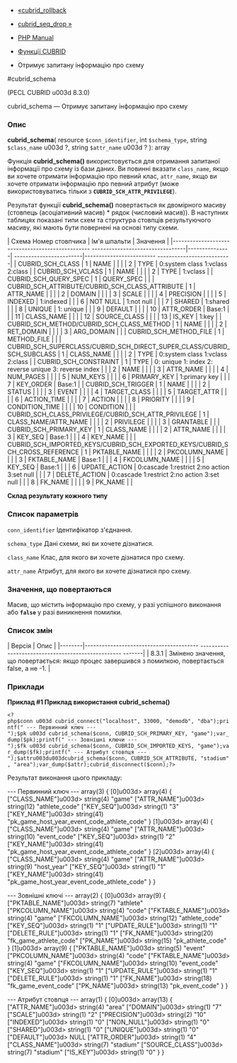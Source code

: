 - [«cubrid_rollback](function.cubrid-rollback.md)
- [cubrid_seq_drop »](function.cubrid-seq-drop.md)

- [PHP Manual](index.md)
- [Функції CUBRID](ref.cubrid.md)
- Отримує запитану інформацію про схему

#cubrid_schema

(PECL CUBRID u003d 8.3.0)

cubrid_schema — Отримує запитану інформацію про схему

### Опис

**cubrid_schema**(
resource `$conn_identifier`,
int `$schema_type`,
string `$class_name` u003d ?,
string `$attr_name` u003d ?
): array

Функція **cubrid_schema()** використовується для отримання запитаної
інформації про схему із бази даних. Ви повинні вказати `class_name`, якщо
ви хочете отримати інформацію про певний клас, `attr_name`, якщо
ви хочете отримати інформацію про певний атрибут (може
використовуватись тільки з **`CUBRID_SCH_ATTR_PRIVILEGE`**).

Результат функції **cubrid_schema()** повертається як двомірного
масиву (стовпець (асоціативний масив) \* рядок (числовий масив)). В
наступних таблицях показані типи схем та структура стовпців
результуючого масиву, які мають бути повернені на основі типу
схеми.

| Схема Номер стовпчика | Ім'я шпальти | Значення |
|------------------------------------------------- ---------------------------------|---------------| ------------------------|------------------------- --------------------------|
| CUBRID_SCH_CLASS | 1 | NAME | |
| | 2 | TYPE | 0:system class 1:vclass 2:class |
| CUBRID_SCH_VCLASS | 1 | NAME | |
| | 2 | TYPE | 1:vclass |
| CUBRID_SCH_QUERY_SPEC | 1 | QUERY_SPEC | |
| CUBRID_SCH_ATTRIBUTE/CUBRID_SCH_CLASS_ATTRIBUTE | 1 | ATTR_NAME | |
| | 2 | DOMAIN | |
| | 3 | SCALE | |
| | 4 | PRECISION | |
| | 5 | INDEXED | 1:indexed |
| | 6 | NOT NULL | 1:not null |
| | 7 | SHARED | 1:shared |
| | 8 | UNIQUE | 1: unique |
| | 9 | DEFAULT | |
| | 10 | ATTR_ORDER | Base:1 |
| | 11 | CLASS_NAME | |
| | 12 | SOURCE_CLASS | |
| | 13 | IS_KEY | 1:key |
| CUBRID_SCH_METHOD/CUBRID_SCH_CLASS_METHOD | 1 | NAME | |
| | 2 | RET_DOMAIN | |
| | 3 | ARG_DOMAIN | |
| CUBRID_SCH_METHOD_FILE | 1 | METHOD_FILE | |
| CUBRID_SCH_SUPERCLASS/CUBRID_SCH_DIRECT_SUPER_CLASS/CUBRID_SCH_SUBCLASS | 1 | CLASS_NAME | |
| | 2 | TYPE | 0:system class 1:vclass 2:class |
| CUBRID_SCH_CONSTRAINT | 1 | TYPE | 0: unique 1: index 2: reverse unique 3: reverse index |
| | 2 | NAME | |
| | 3 | ATTR_NAME | |
| | 4 | NUM_PAGES | |
| | 5 | NUM_KEYS | |
| | 6 | PRIMARY_KEY | 1:primary key |
| | 7 | KEY_ORDER | Base:1 |
| CUBRID_SCH_TRIGGER | 1 | NAME | |
| | 2 | STATUS | |
| | 3 | EVENT | |
| | 4 | TARGET_CLASS | |
| | 5 | TARGET_ATTR | |
| | 6 | ACTION_TIME | |
| | 7 | ACTION | |
| | 8 | PRIORITY | |
| | 9 | CONDITION_TIME | |
| | 10 | CONDITION | |
| CUBRID_SCH_CLASS_PRIVILEGE/CUBRID_SCH_ATTR_PRIVILEGE | 1 | CLASS_NAME/ATTR_NAME | |
| | 2 | PRIVILEGE | |
| | 3 | GRANTABLE | |
| CUBRID_SCH_PRIMARY_KEY | 1 | CLASS_NAME | |
| | 2 | ATTR_NAME | |
| | 3 | KEY_SEQ | Base:1 |
| | 4 | KEY_NAME | |
| CUBRID_SCH_IMPORTED_KEYS/CUBRID_SCH_EXPORTED_KEYS/CUBRID_SCH_CROSS_REFERENCE | 1 | PKTABLE_NAME | |
| | 2 | PKCOLUMN_NAME | |
| | 3 | FKTABLE_NAME | Base:1 |
| | 4 | FKCOLUMN_NAME | |
| | 5 | KEY_SEQ | Base:1 |
| | 6 | UPDATE_ACTION | 0:cascade 1:restrict 2:no action 3:set null |
| | 7 | DELETE_ACTION | 0:cascade 1:restrict 2:no action 3:set null |
| | 8 | FK_NAME | |
| | 9 | PK_NAME | |

**Склад результату кожного типу**

### Список параметрів

`conn_identifier`
Ідентифікатор з'єднання.

`schema_type`
Дані схеми, які ви хочете дізнатися.

`class_name`
Клас, для якого ви хочете дізнатися про схему.

`attr_name`
Атрибут, для якого ви хочете дізнатися про схему.

### Значення, що повертаються

Масив, що містить інформацію про схему, у разі успішного виконання або
**`false`** у разі виникнення помилки.

### Список змін

| Версія | Опис |
|--------|---------------------------------------- -------------------------------------------------- -------|
| 8.3.1 | Змінено значення, що повертається: якщо процес завершився з помилкою, повертається false, а не -1. |

### Приклади

**Приклад #1 Приклад використання **cubrid_schema()****

` <?php$conn u003d cubrid_connect("localhost", 33000, "demodb", "dba");printf("
--- Первинний ключ ---
");$pk u003d cubrid_schema($conn, CUBRID_SCH_PRIMARY_KEY, "game");var_dump($pk);printf("
--- Зовнішні ключи ---
");$fk u003d cubrid_schema($conn, CUBRID_SCH_IMPORTED_KEYS, "game");var_dump($fk);printf("
--- Атрибут стовпця ---
");$attru003du003dcubrid_schema($conn, CUBRID_SCH_ATTRIBUTE, "stadium", "area");var_dump($attr);cubrid_disconnect($conn);?> `

Результат виконання цього прикладу:


--- Первинний ключ ---
array(3) {
[0]u003d>
array(4) {
["CLASS_NAME"]u003d>
string(4) "game"
["ATTR_NAME"]u003d>
string(12) "athlete_code"
["KEY_SEQ"]u003d>
string(1) "3"
["KEY_NAME"]u003d>
string(41) "pk_game_host_year_event_code_athlete_code"
}
[1]u003d>
array(4) {
["CLASS_NAME"]u003d>
string(4) "game"
["ATTR_NAME"]u003d>
string(10) "event_code"
["KEY_SEQ"]u003d>
string(1) "2"
["KEY_NAME"]u003d>
string(41) "pk_game_host_year_event_code_athlete_code"
}
[2]u003d>
array(4) {
["CLASS_NAME"]u003d>
string(4) "game"
["ATTR_NAME"]u003d>
string(9) "host_year"
["KEY_SEQ"]u003d>
string(1) "1"
["KEY_NAME"]u003d>
string(41) "pk_game_host_year_event_code_athlete_code"
}
}

--- Зовнішні ключі ---
array(2) {
[0]u003d>
array(9) {
["PKTABLE_NAME"]u003d>
string(7) "athlete"
["PKCOLUMN_NAME"]u003d>
string(4) "code"
["FKTABLE_NAME"]u003d>
string(4) "game"
["FKCOLUMN_NAME"]u003d>
string(12) "athlete_code"
["KEY_SEQ"]u003d>
string(1) "1"
["UPDATE_RULE"]u003d>
string(1) "1"
["DELETE_RULE"]u003d>
string(1) "1"
["FK_NAME"]u003d>
string(20) "fk_game_athlete_code"
["PK_NAME"]u003d>
string(15) "pk_athlete_code"
}
[1]u003d>
array(9) {
["PKTABLE_NAME"]u003d>
string(5) "event"
["PKCOLUMN_NAME"]u003d>
string(4) "code"
["FKTABLE_NAME"]u003d>
string(4) "game"
["FKCOLUMN_NAME"]u003d>
string(10) "event_code"
["KEY_SEQ"]u003d>
string(1) "1"
["UPDATE_RULE"]u003d>
string(1) "1"
["DELETE_RULE"]u003d>
string(1) "1"
["FK_NAME"]u003d>
string(18) "fk_game_event_code"
["PK_NAME"]u003d>
string(13) "pk_event_code"
}
}

--- Атрибут стовпця ---
array(1) {
[0]u003d>
array(13) {
["ATTR_NAME"]u003d>
string(4) "area"
["DOMAIN"]u003d>
string(1) "7"
["SCALE"]u003d>
string(1) "2"
["PRECISION"]u003d>
string(2) "10"
["INDEXED"]u003d>
string(1) "0"
["NON_NULL"]u003d>
string(1) "0"
["SHARED"]u003d>
string(1) "0"
["UNIQUE"]u003d>
string(1) "0"
["DEFAULT"]u003d>
NULL
["ATTR_ORDER"]u003d>
string(1) "4"
["CLASS_NAME"]u003d>
string(7) "stadium"
["SOURCE_CLASS"]u003d>
string(7) "stadium"
["IS_KEY"]u003d>
string(1) "0"
}
}
